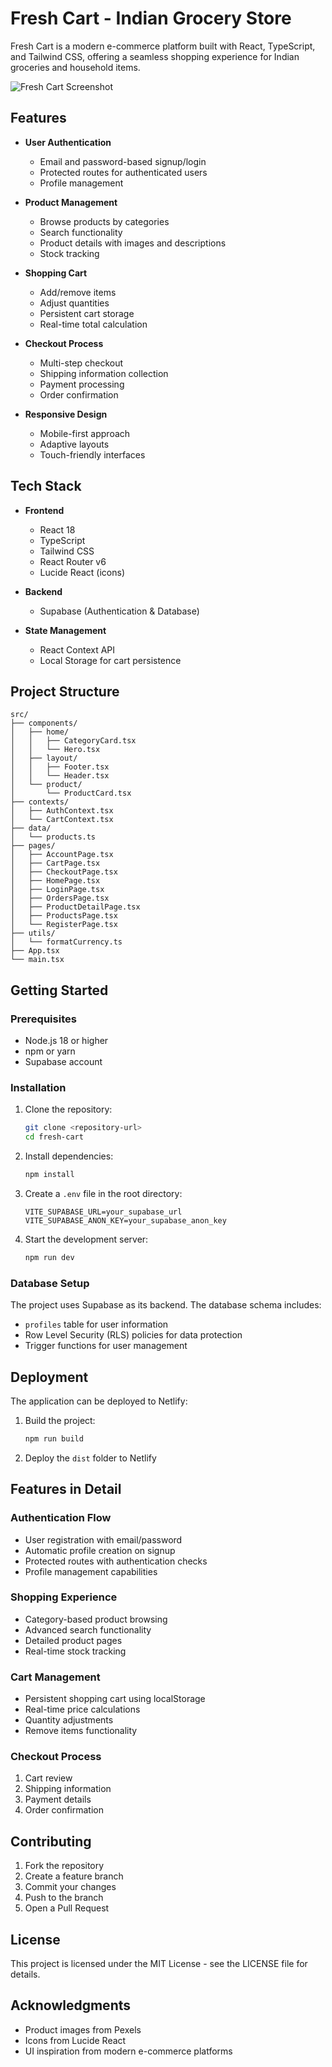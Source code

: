 # Fresh Cart - Indian Grocery Store

Fresh Cart is a modern e-commerce platform built with React, TypeScript, and Tailwind CSS, offering a seamless shopping experience for Indian groceries and household items.

![Fresh Cart Screenshot](https://images.pexels.com/photos/3985062/pexels-photo-3985062.jpeg?auto=compress&cs=tinysrgb&w=1260&h=750&dpr=2)

## Features

- **User Authentication**
  - Email and password-based signup/login
  - Protected routes for authenticated users
  - Profile management

- **Product Management**
  - Browse products by categories
  - Search functionality
  - Product details with images and descriptions
  - Stock tracking

- **Shopping Cart**
  - Add/remove items
  - Adjust quantities
  - Persistent cart storage
  - Real-time total calculation

- **Checkout Process**
  - Multi-step checkout
  - Shipping information collection
  - Payment processing
  - Order confirmation

- **Responsive Design**
  - Mobile-first approach
  - Adaptive layouts
  - Touch-friendly interfaces

## Tech Stack

- **Frontend**
  - React 18
  - TypeScript
  - Tailwind CSS
  - React Router v6
  - Lucide React (icons)

- **Backend**
  - Supabase (Authentication & Database)

- **State Management**
  - React Context API
  - Local Storage for cart persistence

## Project Structure

```
src/
├── components/
│   ├── home/
│   │   ├── CategoryCard.tsx
│   │   └── Hero.tsx
│   ├── layout/
│   │   ├── Footer.tsx
│   │   └── Header.tsx
│   └── product/
│       └── ProductCard.tsx
├── contexts/
│   ├── AuthContext.tsx
│   └── CartContext.tsx
├── data/
│   └── products.ts
├── pages/
│   ├── AccountPage.tsx
│   ├── CartPage.tsx
│   ├── CheckoutPage.tsx
│   ├── HomePage.tsx
│   ├── LoginPage.tsx
│   ├── OrdersPage.tsx
│   ├── ProductDetailPage.tsx
│   ├── ProductsPage.tsx
│   └── RegisterPage.tsx
├── utils/
│   └── formatCurrency.ts
├── App.tsx
└── main.tsx
```

## Getting Started

### Prerequisites

- Node.js 18 or higher
- npm or yarn
- Supabase account

### Installation

1. Clone the repository:
   ```bash
   git clone <repository-url>
   cd fresh-cart
   ```

2. Install dependencies:
   ```bash
   npm install
   ```

3. Create a `.env` file in the root directory:
   ```env
   VITE_SUPABASE_URL=your_supabase_url
   VITE_SUPABASE_ANON_KEY=your_supabase_anon_key
   ```

4. Start the development server:
   ```bash
   npm run dev
   ```

### Database Setup

The project uses Supabase as its backend. The database schema includes:

- `profiles` table for user information
- Row Level Security (RLS) policies for data protection
- Trigger functions for user management

## Deployment

The application can be deployed to Netlify:

1. Build the project:
   ```bash
   npm run build
   ```

2. Deploy the `dist` folder to Netlify

## Features in Detail

### Authentication Flow

- User registration with email/password
- Automatic profile creation on signup
- Protected routes with authentication checks
- Profile management capabilities

### Shopping Experience

- Category-based product browsing
- Advanced search functionality
- Detailed product pages
- Real-time stock tracking

### Cart Management

- Persistent shopping cart using localStorage
- Real-time price calculations
- Quantity adjustments
- Remove items functionality

### Checkout Process

1. Cart review
2. Shipping information
3. Payment details
4. Order confirmation

## Contributing

1. Fork the repository
2. Create a feature branch
3. Commit your changes
4. Push to the branch
5. Open a Pull Request

## License

This project is licensed under the MIT License - see the LICENSE file for details.

## Acknowledgments

- Product images from Pexels
- Icons from Lucide React
- UI inspiration from modern e-commerce platforms